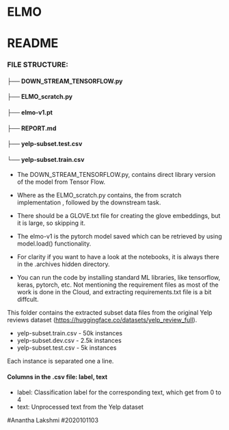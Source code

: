 # ELMO
# README


### FILE STRUCTURE:

####  ├── DOWN_STREAM_TENSORFLOW.py
####  ├── ELMO_scratch.py
####  ├── elmo-v1.pt
####  ├── REPORT.md
####  ├── yelp-subset.test.csv
####  └── yelp-subset.train.csv
* The DOWN_STREAM_TENSORFLOW.py, contains direct library version of the model from Tensor Flow.
  
* Where as the ELMO_scratch.py contains, the from scratch implementation , followed by the downstream task.

* There should be a GLOVE.txt file for creating the glove embeddings, but it is large, so skipping it.
  
* The elmo-v1 is the pytorch model saved which can be retrieved by using model.load() functionality.
  
* For clarity if you want to have a look at the notebooks, it is always there in the .archives hidden directory.
  
* You can run the code by installing standard ML libraries, like tensorflow, keras, pytorch, etc. Not mentioning the requirement files as most of the work is done in the Cloud, and extracting requirements.txt file is a bit diffcult.


This folder contains the extracted subset data files from the original Yelp reviews dataset (https://huggingface.co/datasets/yelp_review_full).

- yelp-subset.train.csv - 50k instances
- yelp-subset.dev.csv - 2.5k instances
- yelp-subset.test.csv - 5k instances

Each instance is separated one a line.

#### Columns in the .csv file: label, text

- label: Classification label for the corresponding text, which get from 0 to 4
- text: Unprocessed text from the Yelp dataset


#Anantha Lakshmi
#2020101103

